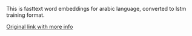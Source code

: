 This is fasttext word embeddings for arabic language, converted to lstm training format.

[Original link with more info](https://fasttext.cc/docs/en/crawl-vectors.html)
